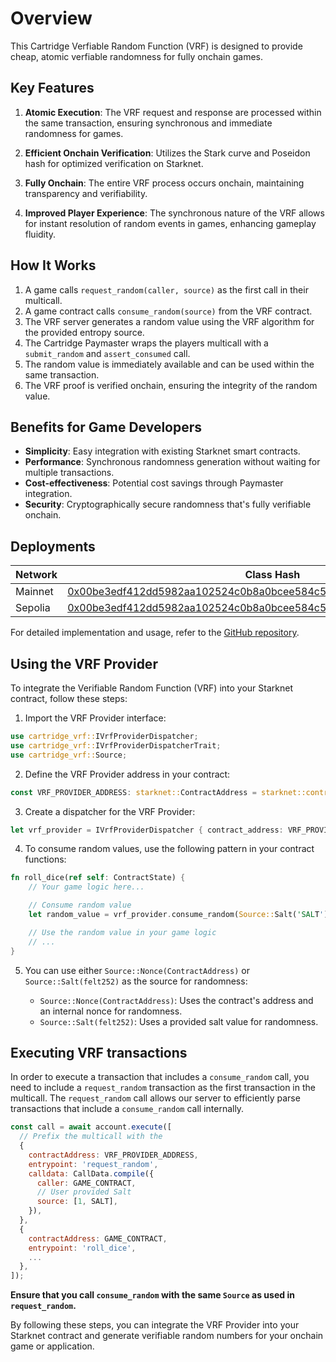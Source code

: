 # Overview

This Cartridge Verfiable Random Function (VRF) is designed to provide cheap, atomic verfiable randomness for fully onchain games.

## Key Features

1. **Atomic Execution**: The VRF request and response are processed within the same transaction, ensuring synchronous and immediate randomness for games.

2. **Efficient Onchain Verification**: Utilizes the Stark curve and Poseidon hash for optimized verification on Starknet.

3. **Fully Onchain**: The entire VRF process occurs onchain, maintaining transparency and verifiability.

4. **Improved Player Experience**: The synchronous nature of the VRF allows for instant resolution of random events in games, enhancing gameplay fluidity.

## How It Works

1. A game calls `request_random(caller, source)` as the first call in their multicall.
2. A game contract calls `consume_random(source)` from the VRF contract.
3. The VRF server generates a random value using the VRF algorithm for the provided entropy source.
4. The Cartridge Paymaster wraps the players multicall with a `submit_random` and `assert_consumed` call.
5. The random value is immediately available and can be used within the same transaction.
6. The VRF proof is verified onchain, ensuring the integrity of the random value.

## Benefits for Game Developers

- **Simplicity**: Easy integration with existing Starknet smart contracts.
- **Performance**: Synchronous randomness generation without waiting for multiple transactions.
- **Cost-effectiveness**: Potential cost savings through Paymaster integration.
- **Security**: Cryptographically secure randomness that's fully verifiable onchain.

## Deployments

| Network | Class Hash                                                                                                                                                                    | Contract Address                                                                                                                                                                 |
| ------- | ----------------------------------------------------------------------------------------------------------------------------------------------------------------------------- | -------------------------------------------------------------------------------------------------------------------------------------------------------------------------------- |
| Mainnet | [0x00be3edf412dd5982aa102524c0b8a0bcee584c5a627ed1db6a7c36922047257](https://voyager.online/class/0x00be3edf412dd5982aa102524c0b8a0bcee584c5a627ed1db6a7c36922047257)         | [0x051fea4450da9d6aee758bdeba88b2f665bcbf549d2c61421aa724e9ac0ced8f](https://voyager.online/contract/0x051fea4450da9d6aee758bdeba88b2f665bcbf549d2c61421aa724e9ac0ced8f) |
| Sepolia | [0x00be3edf412dd5982aa102524c0b8a0bcee584c5a627ed1db6a7c36922047257](https://sepolia.voyager.online/class/0x00be3edf412dd5982aa102524c0b8a0bcee584c5a627ed1db6a7c36922047257) | [0x051fea4450da9d6aee758bdeba88b2f665bcbf549d2c61421aa724e9ac0ced8f](https://sepolia.voyager.online/contract/0x051fea4450da9d6aee758bdeba88b2f665bcbf549d2c61421aa724e9ac0ced8f) |


For detailed implementation and usage, refer to the [GitHub repository](https://github.com/cartridge-gg/vrf).

## Using the VRF Provider

To integrate the Verifiable Random Function (VRF) into your Starknet contract, follow these steps:

1.  Import the VRF Provider interface:

```rust
use cartridge_vrf::IVrfProviderDispatcher;
use cartridge_vrf::IVrfProviderDispatcherTrait;
use cartridge_vrf::Source;
```

2.  Define the VRF Provider address in your contract:

```rust
const VRF_PROVIDER_ADDRESS: starknet::ContractAddress = starknet::contract_address_const::<0x123>();
```

3.  Create a dispatcher for the VRF Provider:

```rust
let vrf_provider = IVrfProviderDispatcher { contract_address: VRF_PROVIDER_ADDRESS };
```

4.  To consume random values, use the following pattern in your contract functions:

```rust
fn roll_dice(ref self: ContractState) {
    // Your game logic here...

    // Consume random value
    let random_value = vrf_provider.consume_random(Source::Salt('SALT'));

    // Use the random value in your game logic
    // ...
}
```

5.  You can use either `Source::Nonce(ContractAddress)` or `Source::Salt(felt252)` as the source for randomness:

    -   `Source::Nonce(ContractAddress)`: Uses the contract's address and an internal nonce for randomness.
    -   `Source::Salt(felt252)`: Uses a provided salt value for randomness.

## Executing VRF transactions

In order to execute a transaction that includes a `consume_random` call, you need to include a `request_random` transaction as the first transaction in the multicall. The `request_random` call allows our server to efficiently parse transactions that include a `consume_random` call internally.

```js
const call = await account.execute([
  // Prefix the multicall with the 
  {
    contractAddress: VRF_PROVIDER_ADDRESS,
    entrypoint: 'request_random',
    calldata: CallData.compile({
      caller: GAME_CONTRACT,
      // User provided Salt
      source: [1, SALT],
    }),
  },
  {
    contractAddress: GAME_CONTRACT,
    entrypoint: 'roll_dice',
    ...
  },
]);
```

**Ensure that you call `consume_random` with the same `Source` as used in `request_random`.**

By following these steps, you can integrate the VRF Provider into your Starknet contract and generate verifiable random numbers for your onchain game or application.
